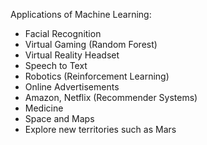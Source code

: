 Applications of Machine Learning:

- Facial Recognition
- Virtual Gaming (Random Forest)
- Virtual Reality Headset
- Speech to Text 
- Robotics (Reinforcement Learning)
- Online Advertisements
- Amazon, Netflix (Recommender Systems)
- Medicine
- Space and Maps
- Explore new territories such as Mars
